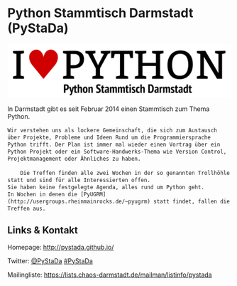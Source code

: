 # Python Stammtisch Darmstadt (PyStaDa)
![Python Stammtisch Darmstadt](./pystada.logo.png)

In Darmstadt gibt es seit Februar 2014 einen Stammtisch zum Thema Python.

	Wir verstehen uns als lockere Gemeinschaft, die sich zum Austausch über Projekte, Probleme und Ideen Rund um die Programmiersprache Python trifft. Der Plan ist immer mal wieder einen Vortrag über ein Python Projekt oder ein Software-Handwerks-Thema wie Version Control, Projektmanagement oder Ähnliches zu haben.

        Die Treffen finden alle zwei Wochen in der so genannten Trollhöhle statt und sind für alle Interessierten offen.
	Sie haben keine festgelegte Agenda, alles rund um Python geht.
	In Wochen in denen die [PyUGRM](http://usergroups.rheinmainrocks.de/~pyugrm) statt findet, fallen die Treffen aus.
    

## Links &amp; Kontakt

Homepage: <http://pystada.github.io/>



Twitter: [@PyStaDa](https://twitter.com/@PyStaDa) [#PyStaDa](https://twitter.com/search?q=%23PyStaDa)






Mailingliste: <https://lists.chaos-darmstadt.de/mailman/listinfo/pystada>


